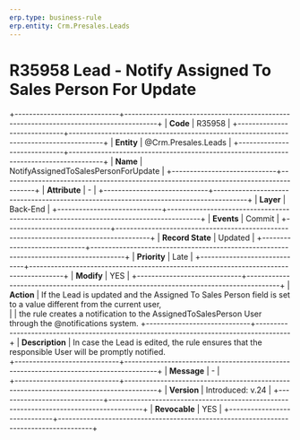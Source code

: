 ```yaml
---
erp.type: business-rule
erp.entity: Crm.Presales.Leads  
---
```


# R35958 Lead - Notify Assigned To Sales Person For Update
+-----------------------------+---------------------------------------------------------------------------------------+
| **Code**                    | R35958                                                                                |
+-----------------------------+---------------------------------------------------------------------------------------+
| **Entity**                  | @Crm.Presales.Leads                                                                   |
+-----------------------------+---------------------------------------------------------------------------------------+
| **Name**                    | NotifyAssignedToSalesPersonForUpdate                                                  |
+-----------------------------+---------------------------------------------------------------------------------------+
| **Attribute**               | \-                                                                                    |
+-----------------------------+---------------------------------------------------------------------------------------+
| **Layer**                   | Back-End                                                                              |
+-----------------------------+---------------------------------------------------------------------------------------+
| **Events**                  | Commit                                                                                |
+-----------------------------+---------------------------------------------------------------------------------------+
| **Record State**            | Updated                                                                               |
+-----------------------------+---------------------------------------------------------------------------------------+
| **Priority**                | Late                                                                                  |
+-----------------------------+---------------------------------------------------------------------------------------+
| **Modify**                  | YES                                                                                   |
+-----------------------------+---------------------------------------------------------------------------------------+
| **Action**                  | If the Lead is updated and the Assigned To Sales Person field is set to a value different from the current user,      
|                             | the rule creates a notification to the AssignedToSalesPerson User through the @notifications system. 
+-----------------------------+---------------------------------------------------------------------------------------+
| **Description**             | In case the Lead is edited, the rule ensures that the responsible User will be promptly notified.   
+-----------------------------+---------------------------------------------------------------------------------------+
| **Message**                 | \-                                                                                    |                         
+-----------------------------+---------------------------------------------------------------------------------------+
| **Version**                 | Introduced: v.24                                                                      |
+-----------------------------+---------------------------------------------------------------------------------------+
| **Revocable**               | YES                                                                                   |
+-----------------------------+---------------------------------------------------------------------------------------+
